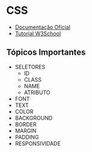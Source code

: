 # CSS

- [Documentação Oficial](https://developer.mozilla.org/en-US/docs/Web/CSS)
- [Tutorial W3School](https://www.w3schools.com/css/default.asp)

## Tópicos Importantes
- SELETORES
    - ID
    - CLASS
    - NAME
    - ATRIBUTO
- FONT
- TEXT
- COLOR
- BACKGROUND
- BORDER
- MARGIN
- PADDING
- RESPONSIVIDADE